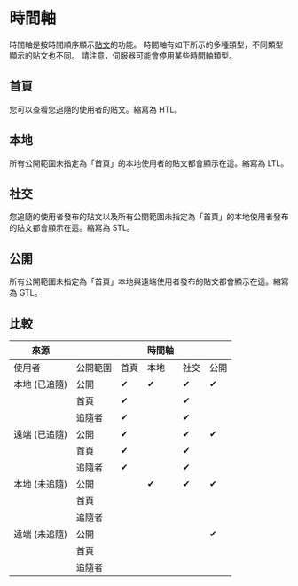 # 時間軸

時間軸是按時間順序顯示[貼文](./note.md)的功能。
時間軸有如下所示的多種類型，不同類型顯示的貼文也不同。
請注意，伺服器可能會停用某些時間軸類型。

## 首頁

您可以查看您追隨的使用者的貼文。縮寫為 HTL。

## 本地

所有公開範圍未指定為「首頁」的本地使用者的貼文都會顯示在這。縮寫為 LTL。

## 社交

您追隨的使用者發布的貼文以及所有公開範圍未指定為「首頁」的本地使用者發布的貼文都會顯示在這。縮寫為 STL。

## 公開

所有公開範圍未指定為「首頁」本地與遠端使用者發布的貼文都會顯示在這。縮寫為 GTL。

## 比較

| 來源                          |      |    | 時間軸 |    |    |
| --------------------------- | ---- | -- | --- | -- | -- |
| 使用者                         | 公開範圍 | 首頁 | 本地  | 社交 | 公開 |
| 本地 (已追隨) | 公開   | ✔  | ✔   | ✔  | ✔  |
|                             | 首頁   | ✔  |     | ✔  |    |
|                             | 追隨者  | ✔  |     | ✔  |    |
| 遠端 (已追隨) | 公開   | ✔  |     | ✔  | ✔  |
|                             | 首頁   | ✔  |     | ✔  |    |
|                             | 追隨者  | ✔  |     | ✔  |    |
| 本地 (未追隨) | 公開   |    | ✔   | ✔  | ✔  |
|                             | 首頁   |    |     |    |    |
|                             | 追隨者  |    |     |    |    |
| 遠端 (未追隨) | 公開   |    |     |    | ✔  |
|                             | 首頁   |    |     |    |    |
|                             | 追隨者  |    |     |    |    |
